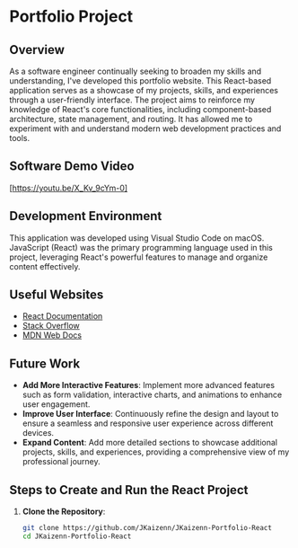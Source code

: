 # Portfolio Project

## Overview

As a software engineer continually seeking to broaden my skills and understanding, I've developed this portfolio website. This React-based application serves as a showcase of my projects, skills, and experiences through a user-friendly interface. The project aims to reinforce my knowledge of React's core functionalities, including component-based architecture, state management, and routing. It has allowed me to experiment with and understand modern web development practices and tools.

## Software Demo Video

[https://youtu.be/X_Kv_9cYm-0]

## Development Environment

This application was developed using Visual Studio Code on macOS. JavaScript (React) was the primary programming language used in this project, leveraging React's powerful features to manage and organize content effectively.

## Useful Websites

- [React Documentation](https://reactjs.org/docs/getting-started.html)
- [Stack Overflow](https://stackoverflow.com/)
- [MDN Web Docs](https://developer.mozilla.org/)

## Future Work

- **Add More Interactive Features**: Implement more advanced features such as form validation, interactive charts, and animations to enhance user engagement.
- **Improve User Interface**: Continuously refine the design and layout to ensure a seamless and responsive user experience across different devices.
- **Expand Content**: Add more detailed sections to showcase additional projects, skills, and experiences, providing a comprehensive view of my professional journey.

## Steps to Create and Run the React Project

1. **Clone the Repository**:
   ```sh
   git clone https://github.com/JKaizenn/JKaizenn-Portfolio-React
   cd JKaizenn-Portfolio-React
